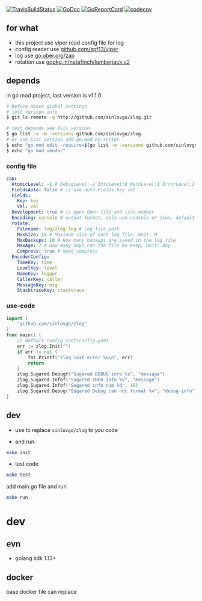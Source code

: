 [![TravisBuildStatus](https://api.travis-ci.org/sinlovgo/zlog.svg?branch=master)](https://travis-ci.org/sinlovgo/zlog)
[![GoDoc](https://godoc.org/github.com/sinlovgo/zlog?status.png)](https://godoc.org/github.com/sinlovgo/zlog/)
[![GoReportCard](https://goreportcard.com/badge/github.com/sinlovgo/zlog)](https://goreportcard.com/report/github.com/sinlovgo/zlog)
[![codecov](https://codecov.io/gh/sinlovgo/zlog/branch/master/graph/badge.svg)](https://codecov.io/gh/sinlovgo/zlog)

## for what

- this project use viper read config file for log
- config reader use [github.com/spf13/viper](https://github.com/spf13/viper)
- log use [go.uber.org/zap](https://github.com/uber-go/zap)
- rotation use [gopkg.in/natefinch/lumberjack.v2](https://github.com/natefinch/lumberjack)

## depends

in go mod project, last version is v1.1.0

```bash
# before above global settings
# test version info
$ git ls-remote -q http://github.com/sinlovgo/zlog.git

# test depends see full version
$ go list -v -m -versions github.com/sinlovgo/zlog
# or use last version add go.mod by script
$ echo "go mod edit -require=$(go list -m -versions github.com/sinlovgo/zlog.git | awk '{print $1 "@" $NF}')"
$ echo "go mod vendor"
```

### config file

```yaml
zap:
  AtomicLevel: -1 # DebugLevel:-1 InfoLevel:0 WarnLevel:1 ErrorLevel:2
  FieldsAuto: false # is use auto Fields key set
  Fields:
    Key: key
    Val: val
  Development: true # is open Open file and line number
  Encoding: console # output format, only use console or json, default is console
  rotate:
    Filename: log/zlog.log # Log file path
    MaxSize: 16 # Maximum size of each log file, Unit: M
    MaxBackups: 10 # How many backups are saved in the log file
    MaxAge: 7 # How many days can the file be keep, Unit: day
    Compress: true # need compress
  EncoderConfig:
    TimeKey: time
    LevelKey: level
    NameKey: logger
    CallerKey: caller
    MessageKey: msg
    StacktraceKey: stacktrace
```

### use-code

```go
import (
	"github.com/sinlovgo/zlog"
)
func main() {
    // default config conf/config.yaml
	err := zlog.Init("")
	if err != nil {
		fmt.Printf("zlog init error %v\n", err)
		return
	}
	zlog.Sugared.Debugf("Sugared DEBUG info %s", "message")
	zlog.Sugared.Infof("Sugared INFO info %v", "message")
	zlog.Sugared.Infof("Sugared info num %d", 10)
	zlog.Sugared.Debug("Sugared Debug can not format %v", "debug-info")
}
```

## dev

- use to replace
 `sinlovgo/zlog` to you code

- and run

```bash
make init
```

- test code

```bash
make test
```

add main.go file and run

```bash
make run
```

# dev

## evn

- golang sdk 1.13+

## docker

base docker file can replace
